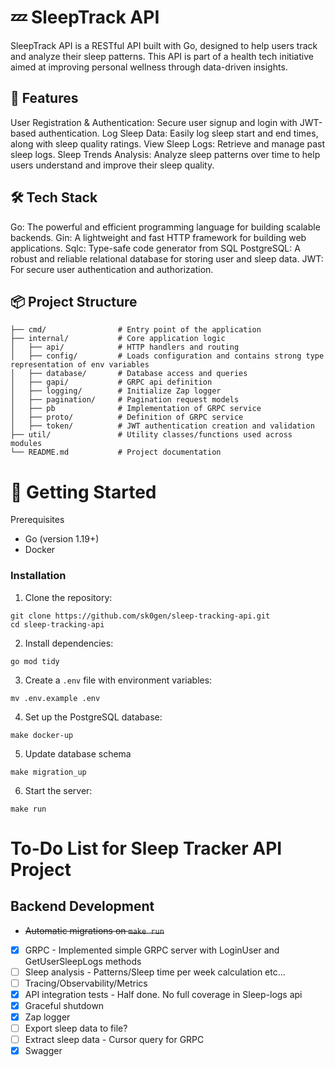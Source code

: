 # 💤 SleepTrack API
SleepTrack API is a RESTful API built with Go, designed to help users track and analyze their sleep patterns. This API is part of a health tech initiative aimed at improving personal wellness through data-driven insights.


## 🚀 Features
User Registration & Authentication: Secure user signup and login with JWT-based authentication.
Log Sleep Data: Easily log sleep start and end times, along with sleep quality ratings.
View Sleep Logs: Retrieve and manage past sleep logs.
Sleep Trends Analysis: Analyze sleep patterns over time to help users understand and improve their sleep quality.


## 🛠️ Tech Stack
Go: The powerful and efficient programming language for building scalable backends.
Gin: A lightweight and fast HTTP framework for building web applications.
Sqlc: Type-safe code generator from SQL
PostgreSQL: A robust and reliable relational database for storing user and sleep data.
JWT: For secure user authentication and authorization.


## 📦 Project Structure
```
├── cmd/                # Entry point of the application
├── internal/           # Core application logic
│   ├── api/            # HTTP handlers and routing
│   ├── config/         # Loads configuration and contains strong type representation of env variables
│   ├── database/       # Database access and queries
│   ├── gapi/           # GRPC api definition
│   ├── logging/        # Initialize Zap logger
│   ├── pagination/     # Pagination request models
│   ├── pb              # Implementation of GRPC service
│   ├── proto/          # Definition of GRPC service
│   ├── token/          # JWT authentication creation and validation
├── util/               # Utility classes/functions used across modules
└── README.md           # Project documentation
```

# 📝 Getting Started
Prerequisites
* Go (version 1.19+)
* Docker

### Installation
1. Clone the repository:
```
git clone https://github.com/sk0gen/sleep-tracking-api.git
cd sleep-tracking-api
```
2. Install dependencies:
```
go mod tidy
```
3. Create a `.env` file with environment variables:
```
mv .env.example .env
```
4. Set up the PostgreSQL database:
```
make docker-up
```
5. Update database schema
```
make migration_up
```
6. Start the server:
```
make run
```


# To-Do List for Sleep Tracker API Project

## Backend Development

- <s>Automatic migrations on `make run`</s>
- [X] GRPC - Implemented simple GRPC server with LoginUser and GetUserSleepLogs methods
- [ ] Sleep analysis - Patterns/Sleep time per week calculation etc...
- [ ] Tracing/Observability/Metrics
- [X] API integration tests - Half done. No full coverage in Sleep-logs api
- [X] Graceful shutdown
- [X] Zap logger
- [ ] Export sleep data to file?
- [ ] Extract sleep data - Cursor query for GRPC
- [X] Swagger
